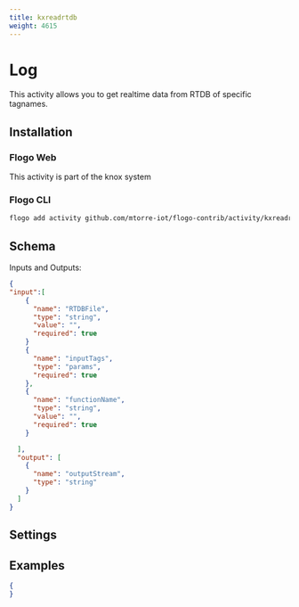 ```yaml
---
title: kxreadrtdb
weight: 4615
---
```


# Log
This activity allows you to get realtime data from RTDB of specific tagnames.

## Installation
### Flogo Web
This activity is part of the knox system
### Flogo CLI
```bash
flogo add activity github.com/mtorre-iot/flogo-contrib/activity/kxreadrtdb
```

## Schema
Inputs and Outputs:

```json
{
"input":[
    {
      "name": "RTDBFile",
      "type": "string",
      "value": "",
      "required": true
    }
    {
      "name": "inputTags",
      "type": "params",
      "required": true
    },
    {
      "name": "functionName",
      "type": "string",
      "value": "",
      "required": true
    }

  ],
  "output": [
    {
      "name": "outputStream",
      "type": "string"
    }
  ]
}
```
## Settings
## Examples
```json
{
}
```